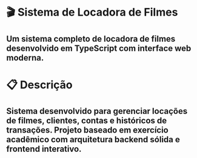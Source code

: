 # 🎬 Sistema de Locadora de Filmes
## Um sistema completo de locadora de filmes desenvolvido em TypeScript com interface web moderna.

# 📋 Descrição
## Sistema desenvolvido para gerenciar locações de filmes, clientes, contas e históricos de transações. Projeto baseado em exercício acadêmico com arquitetura backend sólida e frontend interativo.
